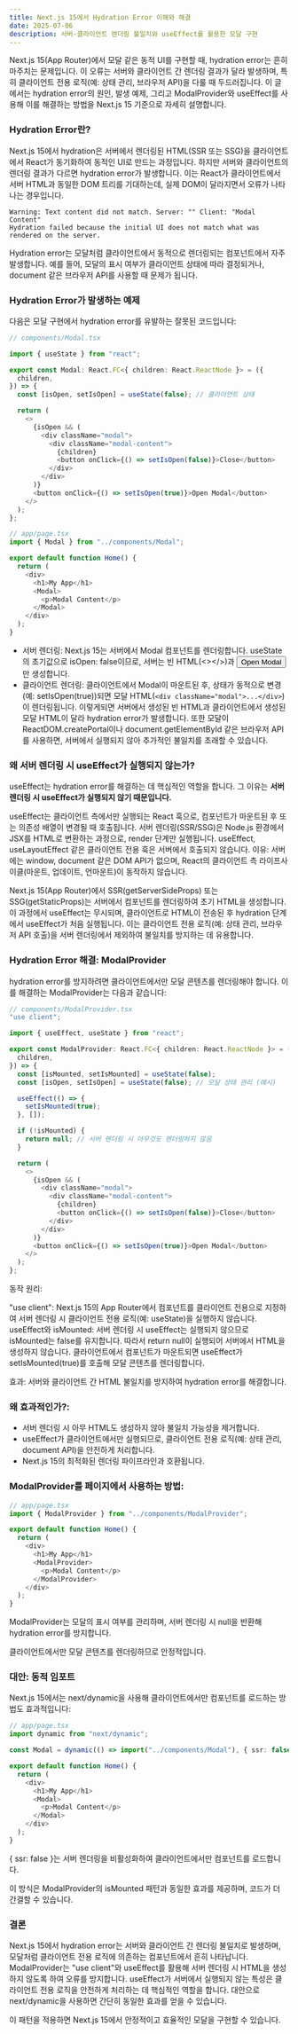 ```yaml
---
title: Next.js 15에서 Hydration Error 이해와 해결
date: 2025-07-06
description: 서버-클라이언트 렌더링 불일치와 useEffect를 활용한 모달 구현
---
```


Next.js 15(App Router)에서 모달 같은 동적 UI를 구현할 때, hydration error는 흔히 마주치는 문제입니다. 이 오류는 서버와 클라이언트 간 렌더링 결과가 달라 발생하며, 특히 클라이언트 전용 로직(예: 상태 관리, 브라우저 API)을 다룰 때 두드러집니다. 이 글에서는 hydration error의 원인, 발생 예제, 그리고 ModalProvider와 useEffect를 사용해 이를 해결하는 방법을 Next.js 15 기준으로 자세히 설명합니다.

### Hydration Error란?

Next.js 15에서 hydration은 서버에서 렌더링된 HTML(SSR 또는 SSG)을 클라이언트에서 React가 동기화하여 동적인 UI로 만드는 과정입니다. 하지만 서버와 클라이언트의 렌더링 결과가 다르면 hydration error가 발생합니다. 이는 React가 클라이언트에서 서버 HTML과 동일한 DOM 트리를 기대하는데, 실제 DOM이 달라지면서 오류가 나타나는 경우입니다.

```
Warning: Text content did not match. Server: "" Client: "Modal Content"
Hydration failed because the initial UI does not match what was rendered on the server.
```

Hydration error는 모달처럼 클라이언트에서 동적으로 렌더링되는 컴포넌트에서 자주 발생합니다. 예를 들어, 모달의 표시 여부가 클라이언트 상태에 따라 결정되거나, document 같은 브라우저 API를 사용할 때 문제가 됩니다.

### Hydration Error가 발생하는 예제

다음은 모달 구현에서 hydration error를 유발하는 잘못된 코드입니다:

```typescript
// components/Modal.tsx

import { useState } from "react";

export const Modal: React.FC<{ children: React.ReactNode }> = ({
  children,
}) => {
  const [isOpen, setIsOpen] = useState(false); // 클라이언트 상태

  return (
    <>
      {isOpen && (
        <div className="modal">
          <div className="modal-content">
            {children}
            <button onClick={() => setIsOpen(false)}>Close</button>
          </div>
        </div>
      )}
      <button onClick={() => setIsOpen(true)}>Open Modal</button>
    </>
  );
};
```

```typescript
// app/page.tsx
import { Modal } from "../components/Modal";

export default function Home() {
  return (
    <div>
      <h1>My App</h1>
      <Modal>
        <p>Modal Content</p>
      </Modal>
    </div>
  );
}
```

- 서버 렌더링: Next.js 15는 서버에서 Modal 컴포넌트를 렌더링합니다. useState의 초기값으로 isOpen: false이므로, 서버는 빈 HTML(<></>)과 <button>Open Modal</button>만 생성합니다.
- 클라이언트 렌더링: 클라이언트에서 Modal이 마운트된 후, 상태가 동적으로 변경(예: setIsOpen(true))되면 모달 HTML(`<div className="modal">...</div>`)이 렌더링됩니다. 이렇게되면 서버에서 생성된 빈 HTML과 클라이언트에서 생성된 모달 HTML이 달라 hydration error가 발생합니다. 또한 모달이 ReactDOM.createPortal이나 document.getElementById 같은 브라우저 API를 사용하면, 서버에서 실행되지 않아 추가적인 불일치를 초래할 수 있습니다.

### 왜 서버 렌더링 시 useEffect가 실행되지 않는가?

useEffect는 hydration error를 해결하는 데 핵심적인 역할을 합니다. 그 이유는 <b>서버 렌더링 시 useEffect가 실행되지 않기 때문입니다.</b>

useEffect는 클라이언트 측에서만 실행되는 React 훅으로, 컴포넌트가 마운트된 후 또는 의존성 배열이 변경될 때 호출됩니다.
서버 렌더링(SSR/SSG)은 Node.js 환경에서 JSX를 HTML로 변환하는 과정으로, render 단계만 실행됩니다. useEffect, useLayoutEffect 같은 클라이언트 전용 훅은 서버에서 호출되지 않습니다.
이유: 서버에는 window, document 같은 DOM API가 없으며, React의 클라이언트 측 라이프사이클(마운트, 업데이트, 언마운트)이 동작하지 않습니다.

Next.js 15(App Router)에서 SSR(getServerSideProps) 또는 SSG(getStaticProps)는 서버에서 컴포넌트를 렌더링하여 초기 HTML을 생성합니다.
이 과정에서 useEffect는 무시되며, 클라이언트로 HTML이 전송된 후 hydration 단계에서 useEffect가 처음 실행됩니다.
이는 클라이언트 전용 로직(예: 상태 관리, 브라우저 API 호출)을 서버 렌더링에서 제외하여 불일치를 방지하는 데 유용합니다.

### Hydration Error 해결: ModalProvider

hydration error를 방지하려면 클라이언트에서만 모달 콘텐츠를 렌더링해야 합니다. 이를 해결하는 ModalProvider는 다음과 같습니다:

```typescript
// components/ModalProvider.tsx
"use client";

import { useEffect, useState } from "react";

export const ModalProvider: React.FC<{ children: React.ReactNode }> = ({
  children,
}) => {
  const [isMounted, setIsMounted] = useState(false);
  const [isOpen, setIsOpen] = useState(false); // 모달 상태 관리 (예시)

  useEffect(() => {
    setIsMounted(true);
  }, []);

  if (!isMounted) {
    return null; // 서버 렌더링 시 아무것도 렌더링하지 않음
  }

  return (
    <>
      {isOpen && (
        <div className="modal">
          <div className="modal-content">
            {children}
            <button onClick={() => setIsOpen(false)}>Close</button>
          </div>
        </div>
      )}
      <button onClick={() => setIsOpen(true)}>Open Modal</button>
    </>
  );
};
```

동작 원리:

"use client": Next.js 15의 App Router에서 컴포넌트를 클라이언트 전용으로 지정하여 서버 렌더링 시 클라이언트 전용 로직(예: useState)을 실행하지 않습니다.
useEffect와 isMounted:
서버 렌더링 시 useEffect는 실행되지 않으므로 isMounted는 false를 유지합니다.
따라서 return null이 실행되어 서버에서 HTML을 생성하지 않습니다.
클라이언트에서 컴포넌트가 마운트되면 useEffect가 setIsMounted(true)를 호출해 모달 콘텐츠를 렌더링합니다.

효과: 서버와 클라이언트 간 HTML 불일치를 방지하여 hydration error를 해결합니다.

### 왜 효과적인가?:

- 서버 렌더링 시 아무 HTML도 생성하지 않아 불일치 가능성을 제거합니다.
- useEffect가 클라이언트에서만 실행되므로, 클라이언트 전용 로직(예: 상태 관리, document API)을 안전하게 처리합니다.
- Next.js 15의 최적화된 렌더링 파이프라인과 호환됩니다.

### ModalProvider를 페이지에서 사용하는 방법:

```typescript
// app/page.tsx
import { ModalProvider } from "../components/ModalProvider";

export default function Home() {
  return (
    <div>
      <h1>My App</h1>
      <ModalProvider>
        <p>Modal Content</p>
      </ModalProvider>
    </div>
  );
}
```

ModalProvider는 모달의 표시 여부를 관리하며, 서버 렌더링 시 null을 반환해 hydration error를 방지합니다.

클라이언트에서만 모달 콘텐츠를 렌더링하므로 안정적입니다.

### 대안: 동적 임포트

Next.js 15에서는 next/dynamic을 사용해 클라이언트에서만 컴포넌트를 로드하는 방법도 효과적입니다:

```typescript
// app/page.tsx
import dynamic from "next/dynamic";

const Modal = dynamic(() => import("../components/Modal"), { ssr: false });

export default function Home() {
  return (
    <div>
      <h1>My App</h1>
      <Modal>
        <p>Modal Content</p>
      </Modal>
    </div>
  );
}
```

{ ssr: false }는 서버 렌더링을 비활성화하여 클라이언트에서만 컴포넌트를 로드합니다.

이 방식은 ModalProvider의 isMounted 패턴과 동일한 효과를 제공하며, 코드가 더 간결할 수 있습니다.

### 결론

Next.js 15에서 hydration error는 서버와 클라이언트 간 렌더링 불일치로 발생하며, 모달처럼 클라이언트 전용 로직에 의존하는 컴포넌트에서 흔히 나타납니다. ModalProvider는 "use client"와 useEffect를 활용해 서버 렌더링 시 HTML을 생성하지 않도록 하여 오류를 방지합니다. useEffect가 서버에서 실행되지 않는 특성은 클라이언트 전용 로직을 안전하게 처리하는 데 핵심적인 역할을 합니다. 대안으로 next/dynamic을 사용하면 간단히 동일한 효과를 얻을 수 있습니다.

이 패턴을 적용하면 Next.js 15에서 안정적이고 효율적인 모달을 구현할 수 있습니다.
